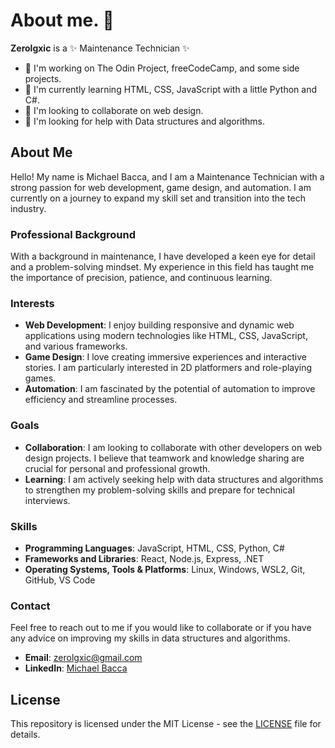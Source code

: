 # About me. 👋

**Zerolgxic** is a ✨ Maintenance Technician ✨

- 🔭 I'm working on The Odin Project, freeCodeCamp, and some side projects.
- 🌱 I'm currently learning HTML, CSS, JavaScript with a little Python and C#.
- 🤝 I'm looking to collaborate on web design.
- 🤔 I'm looking for help with Data structures and algorithms.

## About Me

Hello! My name is Michael Bacca, and I am a Maintenance Technician with a strong passion for web development, game design, and automation. I am currently on a journey to expand my skill set and transition into the tech industry.

### Professional Background

With a background in maintenance, I have developed a keen eye for detail and a problem-solving mindset. My experience in this field has taught me the importance of precision, patience, and continuous learning.

### Interests

- **Web Development**: I enjoy building responsive and dynamic web applications using modern technologies like HTML, CSS, JavaScript, and various frameworks.
- **Game Design**: I love creating immersive experiences and interactive stories. I am particularly interested in 2D platformers and role-playing games.
- **Automation**: I am fascinated by the potential of automation to improve efficiency and streamline processes.

### Goals

- **Collaboration**: I am looking to collaborate with other developers on web design projects. I believe that teamwork and knowledge sharing are crucial for personal and professional growth.
- **Learning**: I am actively seeking help with data structures and algorithms to strengthen my problem-solving skills and prepare for technical interviews.

### Skills

- **Programming Languages**: JavaScript, HTML, CSS, Python, C#
- **Frameworks and Libraries**: React, Node.js, Express, .NET
- **Operating Systems, Tools & Platforms**: Linux, Windows, WSL2, Git, GitHub, VS Code

### Contact

Feel free to reach out to me if you would like to collaborate or if you have any advice on improving my skills in data structures and algorithms.
- **Email**: [zerolgxic@gmail.com](mailto:zerolgxic@gmail.com)
- **LinkedIn**: [Michael Bacca](https://www.linkedin.com/in/michael-bacca/)

## License
This repository is licensed under the MIT License - see the [LICENSE](LICENSE) file for details.
